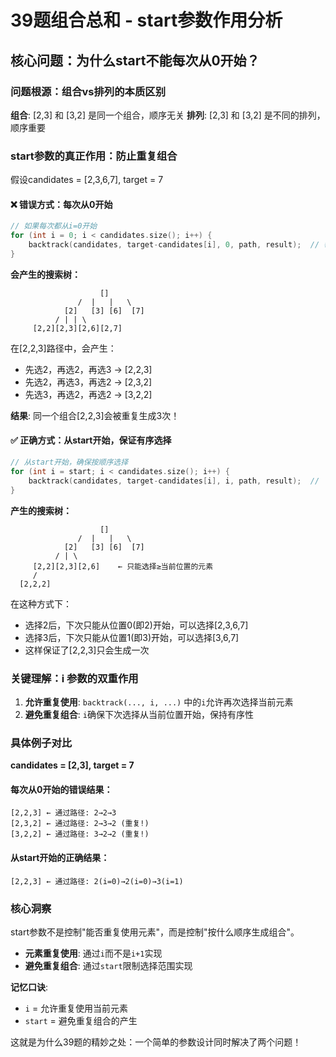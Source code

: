 # 39题组合总和 - start参数作用分析

## 核心问题：为什么start不能每次从0开始？

### 问题根源：组合vs排列的本质区别

**组合**: [2,3] 和 [3,2] 是同一个组合，顺序无关
**排列**: [2,3] 和 [3,2] 是不同的排列，顺序重要

### start参数的真正作用：防止重复组合

假设candidates = [2,3,6,7], target = 7

#### ❌ 错误方式：每次从0开始
```cpp
// 如果每次都从i=0开始
for (int i = 0; i < candidates.size(); i++) {
    backtrack(candidates, target-candidates[i], 0, path, result);  // 每次从0开始
}
```

**会产生的搜索树：**
```
                    []
               /  |   |   \
            [2]   [3] [6]  [7]
          / | | \
     [2,2][2,3][2,6][2,7]
```

在[2,2,3]路径中，会产生：
- 先选2，再选2，再选3 → [2,2,3]
- 先选2，再选3，再选2 → [2,3,2] 
- 先选3，再选2，再选2 → [3,2,2]

**结果**: 同一个组合[2,2,3]会被重复生成3次！

#### ✅ 正确方式：从start开始，保证有序选择
```cpp
// 从start开始，确保按顺序选择
for (int i = start; i < candidates.size(); i++) {
    backtrack(candidates, target-candidates[i], i, path, result);  // 下次仍从i开始
}
```

**产生的搜索树：**
```
                    []
               /  |   |   \
            [2]   [3] [6]  [7]
          / | \
     [2,2][2,3][2,6]    ← 只能选择≥当前位置的元素
     /
  [2,2,2]
```

在这种方式下：
- 选择2后，下次只能从位置0(即2)开始，可以选择[2,3,6,7]
- 选择3后，下次只能从位置1(即3)开始，可以选择[3,6,7]
- 这样保证了[2,2,3]只会生成一次

### 关键理解：i 参数的双重作用

1. **允许重复使用**: `backtrack(..., i, ...)` 中的`i`允许再次选择当前元素
2. **避免重复组合**: `i`确保下次选择从当前位置开始，保持有序性

### 具体例子对比

**candidates = [2,3], target = 7**

#### 每次从0开始的错误结果：
```
[2,2,3] ← 通过路径: 2→2→3
[2,3,2] ← 通过路径: 2→3→2 (重复!)
[3,2,2] ← 通过路径: 3→2→2 (重复!)
```

#### 从start开始的正确结果：
```
[2,2,3] ← 通过路径: 2(i=0)→2(i=0)→3(i=1)
```

### 核心洞察

start参数不是控制"能否重复使用元素"，而是控制"按什么顺序生成组合"。

- **元素重复使用**: 通过`i`而不是`i+1`实现
- **避免重复组合**: 通过`start`限制选择范围实现

**记忆口诀**: 
- `i` = 允许重复使用当前元素
- `start` = 避免重复组合的产生

这就是为什么39题的精妙之处：一个简单的参数设计同时解决了两个问题！